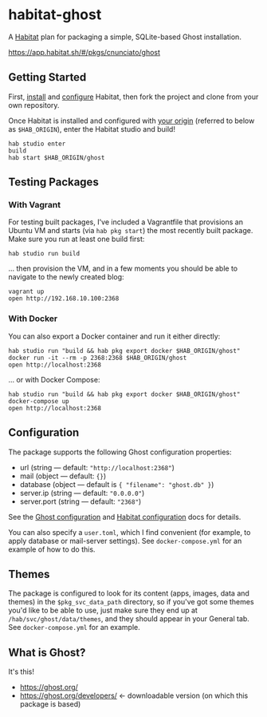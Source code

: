# habitat-ghost

A [Habitat](https://www.habitat.sh/) plan for packaging a simple, SQLite-based Ghost installation.

https://app.habitat.sh/#/pkgs/cnunciato/ghost

## Getting Started

First, [install](https://www.habitat.sh/docs/get-habitat/) and [configure](https://www.habitat.sh/tutorials/getting-started/mac/setup-environment/) Habitat, then fork the project and clone from your own repository.

Once Habitat is installed and configured with [your origin](https://www.habitat.sh/docs/share-packages-overview/) (referred to below as `$HAB_ORIGIN`), enter the Habitat studio and build!

```
hab studio enter
build
hab start $HAB_ORIGIN/ghost
```

## Testing Packages

### With Vagrant

For testing built packages, I've included a Vagrantfile that provisions an Ubuntu VM and starts (via `hab pkg start`) the most recently built package. Make sure you run at least one build first:

```
hab studio run build
```

... then provision the VM, and in a few moments you should be able to navigate to the newly created blog:

```
vagrant up
open http://192.168.10.100:2368
```

### With Docker

You can also export a Docker container and run it either directly:

```
hab studio run "build && hab pkg export docker $HAB_ORIGIN/ghost"
docker run -it --rm -p 2368:2368 $HAB_ORIGIN/ghost
open http://localhost:2368
```

... or with Docker Compose:

```
hab studio run "build && hab pkg export docker $HAB_ORIGIN/ghost"
docker-compose up
open http://localhost:2368
```

## Configuration

The package supports the following Ghost configuration properties:

  * url (string &mdash; default: `"http://localhost:2368"`)
  * mail (object &mdash; default: `{}`)
  * database (object &mdash; default is `{ "filename": "ghost.db" }`)
  * server.ip (string &mdash; default: `"0.0.0.0"`)
  * server.port (string &mdash; default: `"2368"`)

See the [Ghost configuration](http://support.ghost.org/config/) and [Habitat configuration](https://www.habitat.sh/docs/run-packages-apply-config-updates/) docs for details.

You can also specify a `user.toml`, which I find convenient (for example, to apply database or mail-server settings). See `docker-compose.yml` for an example of how to do this.

## Themes

The package is configured to look for its content (apps, images, data and themes) in the `$pkg_svc_data_path` directory, so if you've got some themes you'd like to be able to use, just make sure they end up at `/hab/svc/ghost/data/themes`, and they should appear in your General tab. See `docker-compose.yml` for an example.

## What is Ghost?

It's this!

* https://ghost.org/
* https://ghost.org/developers/ &larr; downloadable version (on which this package is based)
